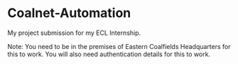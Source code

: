# Coalnet-Automation
My project submission for my ECL Internship.

Note: You need to be in the premises of Eastern Coalfields Headquarters for this to work. You will also need authentication details for this to work.
